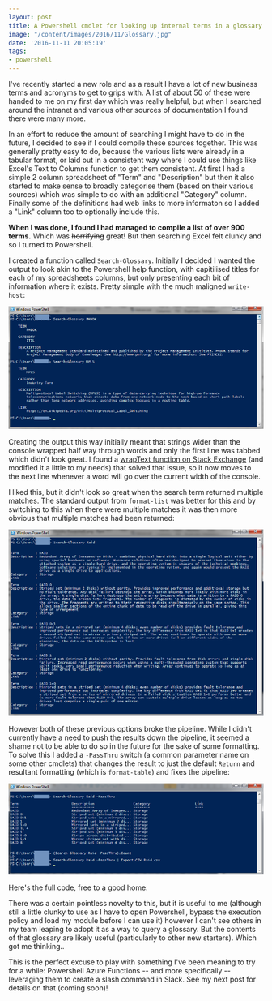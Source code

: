 ```yaml
---
layout: post
title: A Powershell cmdlet for looking up internal terms in a glossary
image: "/content/images/2016/11/Glossary.jpg"
date: '2016-11-11 20:05:19'
tags:
- powershell
---
```


I've recently started a new role and as a result I have a lot of new business terms and acronyms to get to grips with. A list of about 50 of these were handed to me on my first day which was really helpful, but when I searched around the intranet and various other sources of documentation I found there were many more.

In an effort to reduce the amount of searching I might have to do in the future, I decided to see if I could compile these sources together. This was generally pretty easy to do, because the various lists were already in a tabular format, or laid out in a consistent way where I could use things like Excel's Text to Columns function to get them consistent. At first I had a simple 2 column spreadsheet of "Term" and "Description" but then it also started to make sense to broadly categorise them (based on their various sources) which was simple to do with an additional "Category" column. Finally some of the definitions had web links to more informaton so I added a "Link" column too to optionally include this.

**When I was done, I found I had managed to compile a list of over 900 terms.** Which was ~~horrifying~~ great! But then searching Excel felt clunky and so I turned to Powershell.

I created a function called `Search-Glossary`. Initially I decided I wanted the output to look akin to the Powershell help function, with capitilised titles for each of my spreadsheets columns, but only presenting each bit of information where it exists. Pretty simple with the much maligned `write-host`:

![](/content/images/2016/11/Glossary-Powershell1-2.png)

Creating the output this way initially meant that strings wider than the console wrapped half way through words and only the first line was tabbed which didn't look great. I found a [wrapText function on Stack Exchange](http://stackoverflow.com/questions/1059663/is-there-a-way-to-wordwrap-results-of-a-powershell-cmdlet) (and modified it a little to my needs) that solved that issue, so it now moves to the next line whenever a word will go over the current width of the console.

I liked this, but it didn't look so great when the search term returned multiple matches. The standard output from `format-list` was better for this and by switching to this when there were multiple matches it was then more obvious that multiple matches had been returned:

![](/content/images/2016/11/Glossary-Powershell2-1.png)

However both of these previous options broke the pipeline. While I didn't currently have a need to push the results down the pipeline, it seemed a shame not to be able to do so in the future for the sake of some formatting. To solve this I added a `-PassThru` switch (a common parameter name on some other cmdlets) that changes the result to just the default `Return` and resultant formatting (which is `format-table`) and fixes the pipeline:

![](/content/images/2016/11/Glossary-Powershell3-1.png)

Here's the full code, free to a good home:

<script src="https://gist.github.com/markwragg/0e59148c8a6e7ac1fa0c669a63584474.js"></script>

There was a certain pointless novelty to this, but it is useful to me (although still a little clunky to use as I have to open Powershell, bypass the execution policy and load my module before I can use it) however I can't see others in my team leaping to adopt it as a way to query a glossary. But the contents of that glossary are likely useful (particularly to other new starters). Which got me thinking..

This is the perfect excuse to play with something I've been meaning to try for a while: Powershell Azure Functions -- and more specifically -- leveraging them to create a slash command in Slack. See my next post for details on that (coming soon)!
